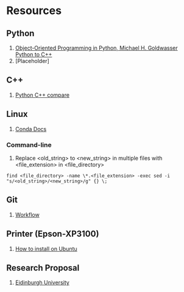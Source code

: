 # Resources

## Python
1. [Object-Oriented Programming in Python, Michael H. Goldwasser](https://cs.slu.edu/~goldwasser/oopp/download/oopp.pdf)  
   [Python to C++](https://cs.slu.edu/~chambers/spring19/datastructures/python2cpp.pdf)
2. [Placeholder]

## C++
1. [Python C++ compare](https://realpython.com/python-vs-cpp/)

## Linux
1. [Conda Docs](https://conda.io/projects/conda/en/latest/user-guide/getting-started.html#managing-python)

### Command-line
1. Replace <old_string> to <new_string> in multiple files with <file_extension> in <file_directory>
```
find <file_directory> -name \*.<file_extension> -exec sed -i "s/<old_string>/<new_string>/g" {} \;
```



## Git
1. [Workflow](https://gist.github.com/blackfalcon/8428401)




## Printer (Epson-XP3100)
1. [How to install on Ubuntu](https://askubuntu.com/questions/771427/how-to-install-epson-printer-drivers-on-ubuntu-16-04)

## Research Proposal
1. [Eidinburgh University](https://www.ed.ac.uk/files/imports/fileManager/HowToWriteProposal090415.pdf)
